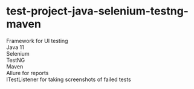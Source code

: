 # test-project-java-selenium-testng-maven
Framework for UI testing  
Java 11  
Selenium  
TestNG  
Maven  
Allure for reports  
ITestListener for taking screenshots of failed tests
